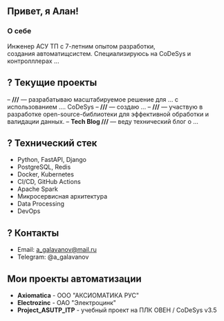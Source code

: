 ## Привет, я Алан!

### О себе
Инженер АСУ ТП с 7-летним опытом разработки, \
создания автоматищсистем. 
Специализируюсь на CoDeSys и контролллерах ...

## ? Текущие проекты
– **///** — разрабатываю масштабируемое решение для … с использованием …. CoDeSys 
– **///** — создаю …
– **///** — участвую в разработке open-source-библиотеки для эффективной обработки и валидации данных.
– **Tech Blog ///** — веду технический блог о …

## ? Технический стек
- Python, FastAPI, Django
- PostgreSQL, Redis
- Docker, Kubernetes
- CI/CD, GitHub Actions
- Apache Spark
- Микросервисная архитектура
- Data Processing
- DevOps

## ? Контакты
- Email: a_galavanov@mail.ru
- Telegram: @a_galavanov


## Мои проекты автоматизации
- **Axiomatica** - ООО "АКСИОМАТИКА РУС"
- **Electrozinc** - ОАО "Электроцинк"
- **Project_ASUTP_ITP** - учебный проект на ПЛК ОВЕН / CoDeSys v3.5
